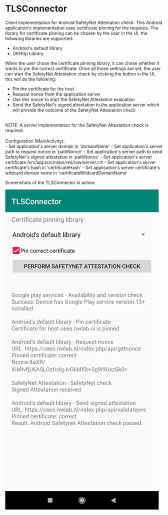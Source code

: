 # TLSConnector
Client implementation for Android SafetyNet Attestation check. This Android application's implementation uses certificate pinning for the requests. The library for certificate pinning can be chosen by the user in the UI, the following libraries are supported:
- Android's default library
- OKHttp Library

When the user chose the certificate pinning library, it can chose whether it wants to pin the correct certificate. Once all those settings are set, the user can start the SafetyNet Attestation check by clicking the button in the UI, this will do the following:
- Pin the certificate for the host
- Request nonce from the application server
- Use this nonce to start the SafetyNet Attestation evaluation
- Send the SafetyNet's signed attestation to the application server which will provide the outcome of the SafetyNet Attestation check
<br/>
NOTE: A server implementation for the SafetyNet Attestation check is required.
<br/><br/>
Configuration (MainActivity):<br/>
- Set application's server domain in 'domainName'
- Set application's server path to request nonce in 'pathNonce'
- Set application's server path to send SafetyNet's signed attestation in 'pathNonce'
- Set application's server certificate /src/app/src/main/res/raw/server.crt
- Set application's server certificate's hash in 'certificateHash'
- Set application's server certificate's wildcard domain name in 'certificateWildcardDomainName'

Screenshots of the TLSConnector in action:<br>

![Android's default library](/images/screenshotAndroidsDefault.jpeg?raw=true "Android's default library]")

